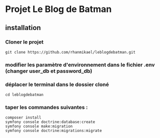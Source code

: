 # Projet Le Blog de Batman

## installation

### Cloner le projet

```
git clone https://github.com/rhanmikael/leblogdebatman.git
```

### modifier les paramètre d'environnement dans le fichier .env (changer user_db et password_db)

### déplacer le terminal dans le dossier cloné

```
cd leblogdebatman
```

### taper les commandes suivantes :

```
composer install
symfony console doctrine:database:create
symfony console make:migration
symfony console doctrine:migrations:migrate
```
